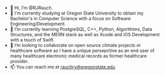 - 👋 Hi, I’m @RJRauch. 
- 👀 I'm currently studying at Oregon State University to obtain my Bachelor's in Computer Science with a focus on Software Engineering/Development. 
- 🌱 I’m currently learning PostgreSQL, C++, Python, Algorithims, Data Structures, and the MERN stack as well as Xcode and iOS Development with a touch of Swift. 
- 💞️ I’m looking to collaborate on open source climate projects or healthcare software as I have a unique persepctive as an end user of many healthcare electronic medical records as former healthcare provider. 
- 📫 You can reach me at rauchry@oregonstate.edu

<!---
RJRauch/RJRauch is a ✨ special ✨ repository because its `README.md` (this file) appears on your GitHub profile.
You can click the Preview link to take a look at your changes.
--->

